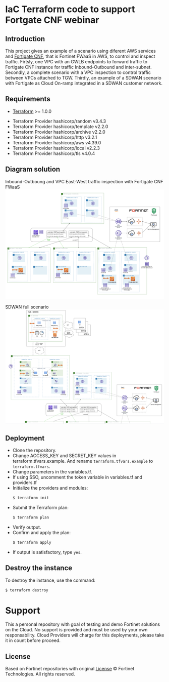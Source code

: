 # IaC Terraform code to support Fortgate CNF webinar
## Introduction
This project gives an example of a scenario using diferent AWS services and [Fortigate CNF](https://fortigatecnf.com/admin-portal/authentication/login), that is Fortinet FWaaS in AWS, to control and inspect traffic. Firtsly, one VPC with an GWLB endpoints to forward traffic to Fortigate CNF instance for traffic Inbound-Outbound and inter-subnet. Secondly, a complete scenario with a VPC inspection to control traffic between VPCs attached to TGW. Thirdly, an example of a SDWAN scenario with Fortigate as Cloud On-ramp integrated in a SDWAN customer network. 

## Requirements
* [Terraform](https://learn.hashicorp.com/terraform/getting-started/install.html) >= 1.0.0
- Terraform Provider hashicorp/random v3.4.3
- Terraform Provider hashicorp/template v2.2.0
- Terraform Provider hashicorp/archive v2.2.0
- Terraform Provider hashicorp/http v3.2.1
- Terraform Provider hashicorp/aws v4.39.0
- Terraform Provider hashicorp/local v2.2.3
- Terraform Provider hashicorp/tls v4.0.4

## Diagram solution

Inbound-Outboung and VPC East-West traffic inspection with Fortigate CNF FWaaS
![VPC diagram](images/image1.png)

SDWAN full scenario
![SDWAN](images/image2.png)

## Deployment
* Clone the repository.
* Change ACCESS_KEY and SECRET_KEY values in terraform.tfvars.example.  And rename `terraform.tfvars.example` to `terraform.tfvars`.
* Change parameters in the variables.tf.
* If using SSO, uncomment the token variable in variables.tf and providers.tf
* Initialize the providers and modules:
  ```sh
  $ terraform init
  ```
* Submit the Terraform plan:
  ```sh
  $ terraform plan
  ```
* Verify output.
* Confirm and apply the plan:
  ```sh
  $ terraform apply
  ```
* If output is satisfactory, type `yes`.


## Destroy the instance
To destroy the instance, use the command:
```sh
$ terraform destroy
```

# Support
This a personal repository with goal of testing and demo Fortinet solutions on the Cloud. No support is provided and must be used by your own responsability. Cloud Providers will charge for this deployments, please take it in count before proceed.

## License
Based on Fortinet repositories with original [License](https://github.com/fortinet/fortigate-terraform-deploy/blob/master/LICENSE) © Fortinet Technologies. All rights reserved.

